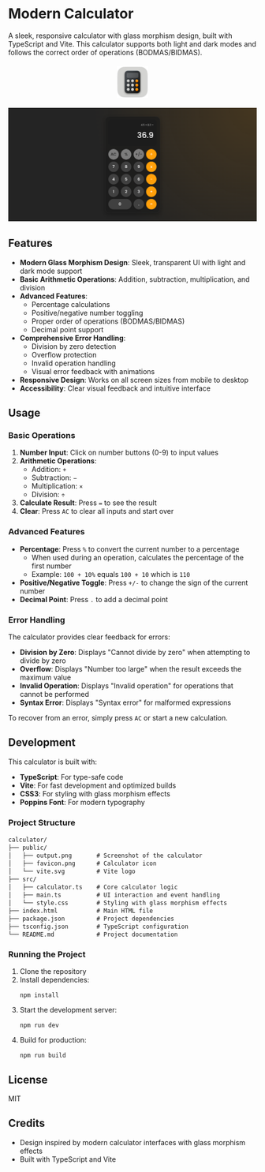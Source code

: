 # Modern Calculator

A sleek, responsive calculator with glass morphism design, built with TypeScript and Vite. This calculator supports both light and dark modes and follows the correct order of operations (BODMAS/BIDMAS).

<img src="public/favicon.png" alt="Calculator Icon" width="64" height="64" style="display: block; margin: 20px auto;">

![Calculator Screenshot](public/output.png)


## Features

- **Modern Glass Morphism Design**: Sleek, transparent UI with light and dark mode support
- **Basic Arithmetic Operations**: Addition, subtraction, multiplication, and division
- **Advanced Features**:
  - Percentage calculations
  - Positive/negative number toggling
  - Proper order of operations (BODMAS/BIDMAS)
  - Decimal point support
- **Comprehensive Error Handling**:
  - Division by zero detection
  - Overflow protection
  - Invalid operation handling
  - Visual error feedback with animations
- **Responsive Design**: Works on all screen sizes from mobile to desktop
- **Accessibility**: Clear visual feedback and intuitive interface

## Usage

### Basic Operations

1. **Number Input**: Click on number buttons (0-9) to input values
2. **Arithmetic Operations**:
   - Addition: `+`
   - Subtraction: `−`
   - Multiplication: `×`
   - Division: `÷`
3. **Calculate Result**: Press `=` to see the result
4. **Clear**: Press `AC` to clear all inputs and start over

### Advanced Features

- **Percentage**: Press `%` to convert the current number to a percentage
  - When used during an operation, calculates the percentage of the first number
  - Example: `100 + 10%` equals `100 + 10` which is `110`
- **Positive/Negative Toggle**: Press `+/-` to change the sign of the current number
- **Decimal Point**: Press `.` to add a decimal point

### Error Handling

The calculator provides clear feedback for errors:

- **Division by Zero**: Displays "Cannot divide by zero" when attempting to divide by zero
- **Overflow**: Displays "Number too large" when the result exceeds the maximum value
- **Invalid Operation**: Displays "Invalid operation" for operations that cannot be performed
- **Syntax Error**: Displays "Syntax error" for malformed expressions

To recover from an error, simply press `AC` or start a new calculation.

## Development

This calculator is built with:

- **TypeScript**: For type-safe code
- **Vite**: For fast development and optimized builds
- **CSS3**: For styling with glass morphism effects
- **Poppins Font**: For modern typography

### Project Structure

```
calculator/
├── public/
│   ├── output.png       # Screenshot of the calculator
│   ├── favicon.png      # Calculator icon
│   └── vite.svg         # Vite logo
├── src/
│   ├── calculator.ts    # Core calculator logic
│   ├── main.ts          # UI interaction and event handling
│   └── style.css        # Styling with glass morphism effects
├── index.html           # Main HTML file
├── package.json         # Project dependencies
├── tsconfig.json        # TypeScript configuration
└── README.md            # Project documentation
```

### Running the Project

1. Clone the repository
2. Install dependencies:
   ```
   npm install
   ```
3. Start the development server:
   ```
   npm run dev
   ```
4. Build for production:
   ```
   npm run build
   ```

## License

MIT

## Credits

- Design inspired by modern calculator interfaces with glass morphism effects
- Built with TypeScript and Vite
